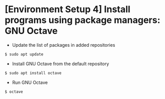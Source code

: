 # [Environment Setup 4] Install programs using package managers: GNU Octave

* Update the list of packages in added repositories

`$ sudo apt update`

* Install GNU Octave from the default repository

`$ sudo apt install octave`

* Run GNU Octave

`$ octave`
